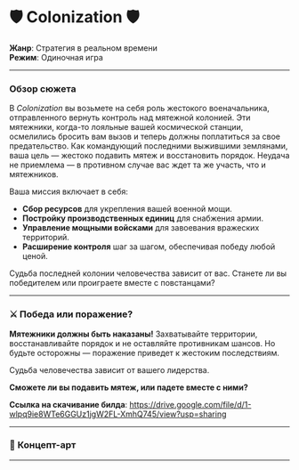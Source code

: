 
# 🛡️ **Colonization** 🛡️

**Жанр**: Стратегия в реальном времени  
**Режим**: Одиночная игра  

---

### **Обзор сюжета**

В *Colonization* вы возьмете на себя роль жестокого военачальника, отправленного вернуть контроль над мятежной колонией. Эти мятежники, когда-то лояльные вашей космической станции, осмелились бросить вам вызов и теперь должны поплатиться за свое предательство. Как командующий последними выжившими землянами, ваша цель — жестоко подавить мятеж и восстановить порядок. Неудача не приемлема — в противном случае вас ждет та же участь, что и мятежников.

Ваша миссия включает в себя:
- **Сбор ресурсов** для укрепления вашей военной мощи.
- **Постройку производственных единиц** для снабжения армии.
- **Управление мощными войсками** для завоевания вражеских территорий.
- **Расширение контроля** шаг за шагом, обеспечивая победу любой ценой.

Судьба последней колонии человечества зависит от вас. Станете ли вы победителем или проиграете вместе с повстанцами?

---



### ⚔️ **Победа или поражение?**

**Мятежники должны быть наказаны!** Захватывайте территории, восстанавливайте порядок и не оставляйте противникам шансов. Но будьте осторожны — поражение приведет к жестоким последствиям.

Судьба человечества зависит от вашего лидерства.

**Сможете ли вы подавить мятеж, или падете вместе с ними?**

**Ссылка на скачивание билда**: https://drive.google.com/file/d/1-wlpq9ie8WTe6GGUz1jgW2FL-XmhQ745/view?usp=sharing

---

### 🎨 **Концепт-арт**


---

